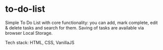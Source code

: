 # to-do-list

Simple To Do List with core functionality: you can add, mark complete, edit & delete tasks and search for them. Saving of tasks are available via browser Local Storage. 

Tech stack: HTML, CSS, VanillaJS
